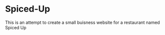 # Spiced-Up
This is an attempt to create a small buisness website for a restaurant named Spiced Up 
